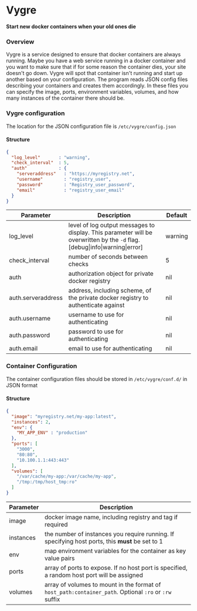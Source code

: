 # Vygre
**Start new docker containers when your old ones die**

### Overview
Vygre is a service designed to ensure that docker containers are always running. Maybe you have a web service running in a docker container and you want to make sure that if for some reason the container dies, your site doesn't go down. Vygre will spot that container isn't running and start up another based on your configuration.
The program reads JSON config files describing your containers and creates them accordingly. In these files you can specify the image, ports, environment variables, volumes, and how many instances of the container there should be.

### Vygre configuration
The location for the JSON configuration file is `/etc/vygre/config.json`

#### Structure
```json
{
  "log_level"       : "warning",
  "check_interval"  : 5,
  "auth"            : {
    "serveraddress"   : "https://myregistry.net",
    "username"        : "registry_user",
    "password"        : "Registry_user_password",
    "email"           : "registry_user_email"
  }
}
```

Parameter          | Description                                                                                                                 | Default
-------------------|-----------------------------------------------------------------------------------------------------------------------------|---------
log_level          | level of log output messages to display. This parameter will be overwritten by the `-d` flag. [debug\|info\|warning\|error] | warning
check_interval     | number of seconds between checks                                                                                            | 5
auth               | authorization object for private docker registry                                                                            | nil
auth.serveraddress | address, including scheme, of the private docker registry to authenticate against                                           | nil
auth.username      | username to use for authenticating                                                                                          | nil
auth.password      | password to use for authenticating                                                                                          | nil
auth.email         | email to use for authenticating                                                                                             | nil

### Container Configuration
The container configuration files should be stored in `/etc/vygre/conf.d/` in JSON format

#### Structure
```json
{
  "image": "myregistry.net/my-app:latest",
  "instances": 2,
  "env": {
    "MY_APP_ENV" : "production"
  },
  "ports": [
    "3000",
    "80:80",
    "10.100.1.1:443:443"
  ],
  "volumes": [
    "/var/cache/my-app:/var/cache/my-app",
    "/tmp:/tmp/host_tmp:ro"
  ]
}
```

Parameter | Description
----------|-------------------------------------------------------------------------------------------------------
image     | docker image name, including registry and tag if required
instances | the number of instances you require running. If specifying host ports, this **must** be set to 1
env       | map environment variables for the container as key value pairs
ports     | array of ports to expose. If no host port is specified, a random host port will be assigned
volumes   | array of volumes to mount in the format of `host_path:container_path`. Optional `:ro` or `:rw` suffix